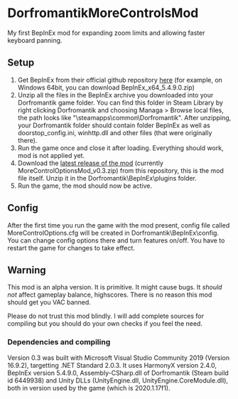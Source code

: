 # DorfromantikMoreControlsMod
My first BepInEx mod for expanding zoom limits and allowing faster keyboard panning.

## Setup
1. Get BepInEx from their official github repository [here](https://github.com/BepInEx/BepInEx/releases/tag/v5.4.9) (for example, on Windows 64bit, you can download BepInEx_x64_5.4.9.0.zip)
2. Unzip all the files in the BepInEx archive you downloaded into your Dorfromantik game folder. You can find this folder in Steam Library by right clicking Dorfromantik and choosing Managa > Browse local files, the path looks like "<where your Steam library is>\steamapps\common\Dorfromantik". After unzipping, your Dorfromantik folder should contain folder BepInEx as well as doorstop_config.ini, winhttp.dll and other files (that were originally there).
3. Run the game once and close it after loading. Everything should work, mod is not applied yet. 
4. Download the [latest release of the mod](https://github.com/Fazy-Modding/DorfromantikMoreControlsMod/releases/tag/0.3) (currently MoreControlOptionsMod_v0.3.zip) from this repository, this is the mod file itself. Unzip it in the Dorfromantik\BepInEx\plugins folder.
5. Run the game, the mod should now be active. 

## Config
After the first time you run the game with the mod present, config file called MoreControlOptions.cfg will be created in Dorfromantik\BepInEx\config. You can change config options there and turn features on/off. You have to restart the game for changes to take effect.

## Warning
This mod is an alpha version. It is primitive. It might cause bugs. It *should not* affect gameplay balance, highscores. There is no reason this mod should get you VAC banned. 

Please do not trust this mod blindly. I will add complete sources for compiling but you should do your own checks if you feel the need. 

### Dependencies and compiling
Version 0.3 was built with Microsoft Visual Studio Community 2019 (Version 16.9.2), targetting .NET Standard 2.0.3.
It uses HarmonyX version 2.4.0, BepInEx version 5.4.9.0, Assembly-CSharp.dll of Dorfromantik (Steam build id 6449938) and Unity DLLs (UnityEngine.dll, UnityEngine.CoreModule.dll), both in version used by the game (which is 2020.1.17f1).
